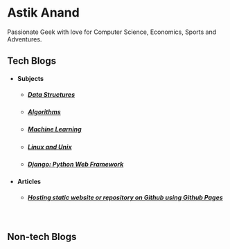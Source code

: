 # Astik Anand

Passionate Geek with love for Computer Science, Economics, Sports and Adventures.



## Tech Blogs

- #### Subjects
  - ##### [Data Structures](techblogs/1_data_structures/)

  - ##### [Algorithms](techblogs/2_algorithms)

  - ##### [Machine Learning](techblogs/3_machine_learning)

  - ##### [Linux and Unix](techblogs/7_linux_unix)

  - ##### [Django: Python Web Framework](techblogs/11_django)
  
    
  
- #### Articles

  - ##### [Hosting static website or repository on Github using Github Pages](github-pages-boilerplate)



<br>

## Non-tech Blogs

